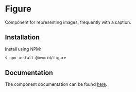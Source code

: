 # Figure

Component for representing images, frequently with a caption.

## Installation

Install using NPM:

```bash
$ npm install @bemoid/figure
```

## Documentation

The component documentation can be found [here](//bemoid.org/docs/figure).
